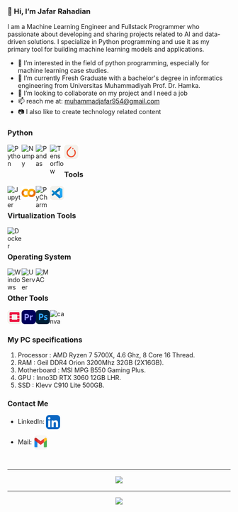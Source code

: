 ### 👋 Hi, I’m Jafar Rahadian

I am a Machine Learning Engineer and Fullstack Programmer who passionate about developing and sharing projects related to AI and data-driven solutions. I specialize in Python programming and use it as my primary tool for building machine learning models and applications.

- 👀 I’m interested in the field of python programming, especially for machine learning case studies.
- 🌱 I’m currently Fresh Graduate with a bachelor's degree in informatics engineering from Universitas Muhammadiyah Prof. Dr. Hamka. 
- 💞️ I’m looking to collaborate on my project and I need a job
- 📫 reach me at: muhammadjafar954@gmail.com
- 📷 I also like to create technology related content

### Python
<a href="https://python.org/"><img align="left" alt="Python" title="Python" width="32px" src="https://raw.githubusercontent.com/marwin1991/profile-technology-icons/refs/heads/main/icons/python.png" /></a>
<a href="https://numpy.org/"><img align="left" alt="Numpy" title="Numpy" width="32px" src="https://raw.githubusercontent.com/marwin1991/profile-technology-icons/refs/heads/main/icons/numpy.png" /></a>
<a href="https://pandas.pydata.org/"><img align="left" alt="Pandas" title="Pandas" width="32px" src="https://raw.githubusercontent.com/marwin1991/profile-technology-icons/refs/heads/main/icons/pandas.png" /></a>
<a href="https://tensorflow.org/"><img align="left" alt="Tensorflow" title="Tensorflow" width="32px" src="https://raw.githubusercontent.com/marwin1991/profile-technology-icons/refs/heads/main/icons/tensorflow.png" /></a>
<a href="https://pytorch.org/"><img align="left" alt="PyTorch" title="PyTorch" width="32px" src="https://raw.githubusercontent.com/tandpfun/skill-icons/refs/heads/main/icons/PyTorch-Light.svg" /></a>
<br>
<br>


### Tools
<a href="https://jupyter.org/"><img align="left" alt="Jupyter" title="Jupyter" width="32px" src="https://raw.githubusercontent.com/marwin1991/profile-technology-icons/refs/heads/main/icons/jupyter_notebook.png" /></a>
<a href="https://colab.google/"><img align="left" alt="Colab" title="Colab" width="32px" src="https://raw.githubusercontent.com/lobehub/lobe-icons/refs/heads/master/packages/static-png/light/colab-color.png" /></a>
<a href="https://www.jetbrains.com/pycharm/"><img align="left" alt="PyCharm" title="PyCharm" width="32px" src="https://raw.githubusercontent.com/marwin1991/profile-technology-icons/refs/heads/main/icons/pycharm.png" /></a>
<a href="https://code.visualstudio.com/"><img align="left" alt="VSC" title="VSC" width="32px" src="https://raw.githubusercontent.com/tandpfun/skill-icons/refs/heads/main/icons/VSCode-Light.svg" /></a>
<br>
<br>

### Virtualization Tools 
<a href="https://www.docker.com"><img align="left" alt="Docker" title="Docker" width="32px" src="https://raw.githubusercontent.com/marwin1991/profile-technology-icons/refs/heads/main/icons/docker.png" /></a>
<br>
<br>

### Operating System
<a href="https://www.microsoft.com/en-us/windows?r=1"><img align="left" alt="Windows" title="Windows" width="32px" src="https://raw.githubusercontent.com/marwin1991/profile-technology-icons/refs/heads/main/icons/windows.png" /></a>
<a href="https://ubuntu.com/download/server"><img align="left" alt="UServer" title="UServer" width="32px" src="https://raw.githubusercontent.com/marwin1991/profile-technology-icons/refs/heads/main/icons/ubuntu.png" /></a>
<a href="https://www.apple.com/id/macos/macos-sequoia/"><img align="left" alt="MAC" title="MAC" width="32px" src="https://raw.githubusercontent.com/marwin1991/profile-technology-icons/refs/heads/main/icons/macos.png" /></a>
<br>
<br>

### Other Tools
<a href="https://www.openstack.org/"><img align="left" alt="Openstack" title="Openstack" width="32px" src="https://raw.githubusercontent.com/tandpfun/skill-icons/refs/heads/main/icons/OpenStack-Light.svg" /></a>
<a href="https://www.adobe.com/id_id/products/premiere.html"><img align="left" alt="Premiere" title="Premiere" width="32px" src="https://raw.githubusercontent.com/tandpfun/skill-icons/refs/heads/main/icons/Premiere.svg" /></a>
<a href="https://www.adobe.com/id_id/products/photoshop.html"><img align="left" alt="Photoshop" title="Photoshop" width="32px" src="https://raw.githubusercontent.com/tandpfun/skill-icons/refs/heads/main/icons/Photoshop.svg" /></a>
<a href="https://www.canva.com"><img align="left" alt="canva" title="canva" width="32px" src="https://raw.githubusercontent.com/marwin1991/profile-technology-icons/refs/heads/main/icons/canva.png" /></a>
<br>
<br>

### My PC specifications
1.	Processor		: AMD Ryzen 7 5700X, 4.6 Ghz, 8 Core 16 Thread.
2.	RAM		      : Geil DDR4 Orion 3200Mhz 32GB (2X16GB).
3.	Motherboard	: MSI MPG B550 Gaming Plus.
4.	GPU        	: Inno3D RTX 3060 12GB LHR.
5.	SSD		      : Klevv C910 Lite 500GB.

### Contact Me
- LinkedIn: <a href="https://www.linkedin.com/in/jafar-rahadian//"><img align="center" alt="LinkedIn" title="LinkedIn" width="32px" src="https://raw.githubusercontent.com/tandpfun/skill-icons/refs/heads/main/icons/LinkedIn.svg"/></a>

- Mail: <a href="mailto:muhammadjafar954@gmail.com"><img align="center" alt="mailto" title="mailto" width="32px" src="https://raw.githubusercontent.com/tandpfun/skill-icons/refs/heads/main/icons/Gmail-Light.svg"/></a>
<br>

-----------------------------------------------------------------------------------------
<p align="center">
<a href="https://github.com/curzedb">
  <img height="180em" src="https://github-readme-stats-eight-theta.vercel.app/api?username=curzedb&show_icons=true&include_all_commits=true&count_private=true"/>
</a>
</p>

-----------------------------------------------------------------------------------------
<p align="center">
<a href="https://github.com/curzedb">
  <img height="180em" src="https://github-readme-stats-eight-theta.vercel.app/api/top-langs/?username=curzedb&layout=compact&langs_count=8&theme=default"/>
</a>
</p>


<!---
curzedb/curzedb is a ✨ special ✨ repository because its `README.md` (this file) appears on your GitHub profile.
You can click the Preview link to take a look at your changes.
--->
